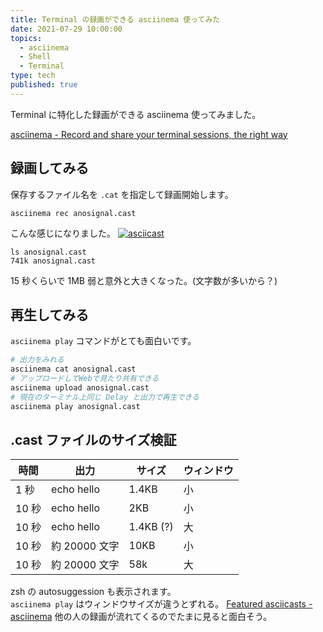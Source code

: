 ```yaml
---
title: Terminal の録画ができる asciinema 使ってみた
date: 2021-07-29 10:00:00
topics:
  - asciinema
  - Shell
  - Terminal
type: tech
published: true
---
```


Terminal に特化した録画ができる asciinema 使ってみました。

[asciinema \- Record and share your terminal sessions, the right way](https://asciinema.org/)

## 録画してみる

保存するファイル名を `.cat` を指定して録画開始します。

```
asciinema rec anosignal.cast
```

こんな感じになりました。
[![asciicast](https://asciinema.org/a/w1uickh4DWUf24NHucKk3yVIL.svg)](https://asciinema.org/a/w1uickh4DWUf24NHucKk3yVIL)

```
ls anosignal.cast
741k anosignal.cast
```

15 秒くらいで 1MB 弱と意外と大きくなった。(文字数が多いから？)

## 再生してみる

`asciinema play` コマンドがとても面白いです。

```sh
# 出力をみれる
asciinema cat anosignal.cast
# アップロードしてWebで見たり共有できる
asciinema upload anosignal.cast
# 現在のターミナル上同じ Delay と出力で再生できる
asciinema play anosignal.cast
```

## .cast ファイルのサイズ検証

| 時間  | 出力          | サイズ    | ウィンドウ |
| ----- | ------------- | --------- | ---------- |
| 1 秒  | echo hello    | 1.4KB     | 小         |
| 10 秒 | echo hello    | 2KB       | 小         |
| 10 秒 | echo hello    | 1.4KB (?) | 大         |
| 10 秒 | 約 20000 文字 | 10KB      | 小         |
| 10 秒 | 約 20000 文字 | 58k       | 大         |

zsh の autosuggession も表示されます。  
`asciinema play` はウィンドウサイズが違うとずれる。
[Featured asciicasts \- asciinema](https://asciinema.org/explore) 他の人の録画が流れてくるのでたまに見ると面白そう。
